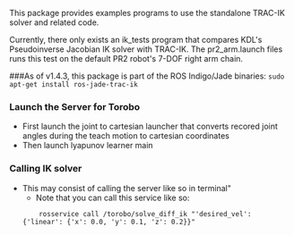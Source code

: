 This package provides examples programs to use the standalone TRAC-IK solver and related code.

Currently, there only exists an ik\_tests program that compares KDL's Pseudoinverse Jacobian IK solver with TRAC-IK.  The pr2_arm.launch files runs this test on the default PR2 robot's 7-DOF right arm chain.

###As of v1.4.3, this package is part of the ROS Indigo/Jade binaries: `sudo apt-get install ros-jade-trac-ik`


### Launch the Server for Torobo
+  First launch the joint to cartesian launcher that converts recored joint angles during the teach motion to cartesian coordinates
+ Then launch lyapunov learner main


### Calling IK solver
+ This may consist of calling the server like so in terminal"
    - Note that you can call this  service like so:
    ```
        rosservice call /torobo/solve_diff_ik "'desired_vel': {'linear': {'x': 0.0, 'y': 0.1, 'z': 0.2}}"
    ```
